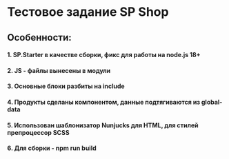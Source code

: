 # Тестовое задание SP Shop

## Особенности:

#### 1. SP.Starter в качестве сборки, фикс для работы на node.js 18+
#### 2. JS - файлы вынесены в модули 
#### 3. Основные блоки разбиты на include
#### 4. Продукты сделаны компонентом, данные подтягиваются из global-data
#### 5. Использован шаблонизатор Nunjucks для HTML, для стилей препроцессор SCSS
#### 6. Для сборки - npm run build
